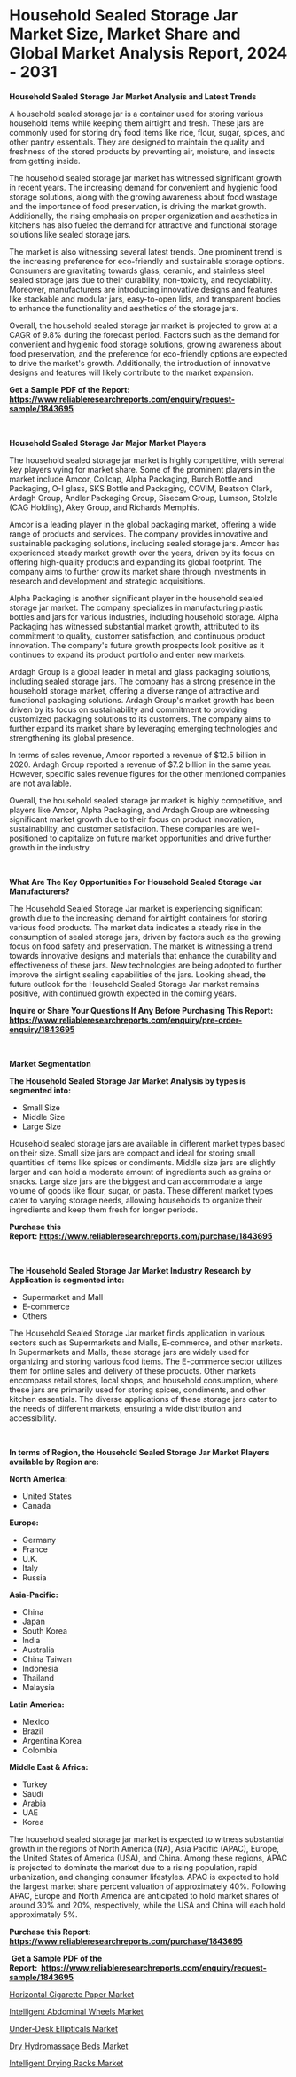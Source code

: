 <p><h1>Household Sealed Storage Jar Market Size, Market Share and Global Market Analysis Report, 2024 - 2031</h1></p><p><strong>Household Sealed Storage Jar Market Analysis and Latest Trends</strong></p>
<p><p>A household sealed storage jar is a container used for storing various household items while keeping them airtight and fresh. These jars are commonly used for storing dry food items like rice, flour, sugar, spices, and other pantry essentials. They are designed to maintain the quality and freshness of the stored products by preventing air, moisture, and insects from getting inside.</p><p>The household sealed storage jar market has witnessed significant growth in recent years. The increasing demand for convenient and hygienic food storage solutions, along with the growing awareness about food wastage and the importance of food preservation, is driving the market growth. Additionally, the rising emphasis on proper organization and aesthetics in kitchens has also fueled the demand for attractive and functional storage solutions like sealed storage jars.</p><p>The market is also witnessing several latest trends. One prominent trend is the increasing preference for eco-friendly and sustainable storage options. Consumers are gravitating towards glass, ceramic, and stainless steel sealed storage jars due to their durability, non-toxicity, and recyclability. Moreover, manufacturers are introducing innovative designs and features like stackable and modular jars, easy-to-open lids, and transparent bodies to enhance the functionality and aesthetics of the storage jars.</p><p>Overall, the household sealed storage jar market is projected to grow at a CAGR of 9.8% during the forecast period. Factors such as the demand for convenient and hygienic food storage solutions, growing awareness about food preservation, and the preference for eco-friendly options are expected to drive the market's growth. Additionally, the introduction of innovative designs and features will likely contribute to the market expansion.</p></p>
<p><strong>Get a Sample PDF of the Report:&nbsp; <a href="https://www.reliableresearchreports.com/enquiry/request-sample/1843695">https://www.reliableresearchreports.com/enquiry/request-sample/1843695</a></strong></p>
<p>&nbsp;</p>
<p><strong>Household Sealed Storage Jar Major Market Players</strong></p>
<p><p>The household sealed storage jar market is highly competitive, with several key players vying for market share. Some of the prominent players in the market include Amcor, Collcap, Alpha Packaging, Burch Bottle and Packaging, O-I glass, SKS Bottle and Packaging, COVIM, Beatson Clark, Ardagh Group, Andler Packaging Group, Sisecam Group, Lumson, Stolzle (CAG Holding), Akey Group, and Richards Memphis.</p><p>Amcor is a leading player in the global packaging market, offering a wide range of products and services. The company provides innovative and sustainable packaging solutions, including sealed storage jars. Amcor has experienced steady market growth over the years, driven by its focus on offering high-quality products and expanding its global footprint. The company aims to further grow its market share through investments in research and development and strategic acquisitions.</p><p>Alpha Packaging is another significant player in the household sealed storage jar market. The company specializes in manufacturing plastic bottles and jars for various industries, including household storage. Alpha Packaging has witnessed substantial market growth, attributed to its commitment to quality, customer satisfaction, and continuous product innovation. The company's future growth prospects look positive as it continues to expand its product portfolio and enter new markets.</p><p>Ardagh Group is a global leader in metal and glass packaging solutions, including sealed storage jars. The company has a strong presence in the household storage market, offering a diverse range of attractive and functional packaging solutions. Ardagh Group's market growth has been driven by its focus on sustainability and commitment to providing customized packaging solutions to its customers. The company aims to further expand its market share by leveraging emerging technologies and strengthening its global presence.</p><p>In terms of sales revenue, Amcor reported a revenue of $12.5 billion in 2020. Ardagh Group reported a revenue of $7.2 billion in the same year. However, specific sales revenue figures for the other mentioned companies are not available.</p><p>Overall, the household sealed storage jar market is highly competitive, and players like Amcor, Alpha Packaging, and Ardagh Group are witnessing significant market growth due to their focus on product innovation, sustainability, and customer satisfaction. These companies are well-positioned to capitalize on future market opportunities and drive further growth in the industry.</p></p>
<p>&nbsp;</p>
<p><strong>What Are The Key Opportunities For Household Sealed Storage Jar Manufacturers?</strong></p>
<p><p>The Household Sealed Storage Jar market is experiencing significant growth due to the increasing demand for airtight containers for storing various food products. The market data indicates a steady rise in the consumption of sealed storage jars, driven by factors such as the growing focus on food safety and preservation. The market is witnessing a trend towards innovative designs and materials that enhance the durability and effectiveness of these jars. New technologies are being adopted to further improve the airtight sealing capabilities of the jars. Looking ahead, the future outlook for the Household Sealed Storage Jar market remains positive, with continued growth expected in the coming years.</p></p>
<p><strong>Inquire or Share Your Questions If Any Before Purchasing This Report: <a href="https://www.reliableresearchreports.com/enquiry/pre-order-enquiry/1843695">https://www.reliableresearchreports.com/enquiry/pre-order-enquiry/1843695</a></strong></p>
<p>&nbsp;</p>
<p><strong>Market Segmentation</strong></p>
<p><strong>The Household Sealed Storage Jar Market Analysis by types is segmented into:</strong></p>
<p><ul><li>Small Size</li><li>Middle Size</li><li>Large Size</li></ul></p>
<p><p>Household sealed storage jars are available in different market types based on their size. Small size jars are compact and ideal for storing small quantities of items like spices or condiments. Middle size jars are slightly larger and can hold a moderate amount of ingredients such as grains or snacks. Large size jars are the biggest and can accommodate a large volume of goods like flour, sugar, or pasta. These different market types cater to varying storage needs, allowing households to organize their ingredients and keep them fresh for longer periods.</p></p>
<p><strong>Purchase this Report:&nbsp;<a href="https://www.reliableresearchreports.com/purchase/1843695">https://www.reliableresearchreports.com/purchase/1843695</a></strong></p>
<p>&nbsp;</p>
<p><strong>The Household Sealed Storage Jar Market Industry Research by Application is segmented into:</strong></p>
<p><ul><li>Supermarket and Mall</li><li>E-commerce</li><li>Others</li></ul></p>
<p><p>The Household Sealed Storage Jar market finds application in various sectors such as Supermarkets and Malls, E-commerce, and other markets. In Supermarkets and Malls, these storage jars are widely used for organizing and storing various food items. The E-commerce sector utilizes them for online sales and delivery of these products. Other markets encompass retail stores, local shops, and household consumption, where these jars are primarily used for storing spices, condiments, and other kitchen essentials. The diverse applications of these storage jars cater to the needs of different markets, ensuring a wide distribution and accessibility.</p></p>
<p>&nbsp;</p>
<p><strong>In terms of Region, the Household Sealed Storage Jar Market Players available by Region are:</strong></p>
<p>
    <p> <strong> North America: </strong>
        <ul>
            <li>United States</li>
            <li>Canada</li>
        </ul>
        </p> 
    <p> <strong> Europe: </strong>
        <ul>
            <li>Germany</li>
            <li>France</li>
            <li>U.K.</li>
            <li>Italy</li>
            <li>Russia</li>
        </ul>
        </p> 
    <p> <strong> Asia-Pacific: </strong>
        <ul>
            <li>China</li>
            <li>Japan</li>
            <li>South Korea</li>
            <li>India</li>
            <li>Australia</li>
            <li>China Taiwan</li>
            <li>Indonesia</li>
            <li>Thailand</li>
            <li>Malaysia</li>
        </ul>
        </p> 
    <p> <strong> Latin America: </strong>
        <ul>
            <li>Mexico</li>
            <li>Brazil</li>
            <li>Argentina Korea</li>
            <li>Colombia</li>
        </ul>
        </p> 
    <p> <strong> Middle East & Africa: </strong>
        <ul>
            <li>Turkey</li>
            <li>Saudi</li>
            <li>Arabia</li>
            <li>UAE</li>
            <li>Korea</li>
        </ul>
    </p>
    </p>
<p><p>The household sealed storage jar market is expected to witness substantial growth in the regions of North America (NA), Asia Pacific (APAC), Europe, the United States of America (USA), and China. Among these regions, APAC is projected to dominate the market due to a rising population, rapid urbanization, and changing consumer lifestyles. APAC is expected to hold the largest market share percent valuation of approximately 40%. Following APAC, Europe and North America are anticipated to hold market shares of around 30% and 20%, respectively, while the USA and China will each hold approximately 5%.</p></p>
<p><strong>Purchase this Report: <a href="https://www.reliableresearchreports.com/purchase/1843695">https://www.reliableresearchreports.com/purchase/1843695</a></strong></p>
<p>&nbsp;<strong>Get a Sample PDF of the Report:&nbsp;&nbsp;<a href="https://www.reliableresearchreports.com/enquiry/request-sample/1843695">https://www.reliableresearchreports.com/enquiry/request-sample/1843695</a></strong></p>
<p><strong></strong></p>
<p><p><a href="https://github.com/mahnoor2003/Market-Research-Report-List-2/blob/main/horizontal-cigarette-paper-market.md">Horizontal Cigarette Paper Market</a></p><p><a href="https://github.com/kipkeeva/Market-Research-Report-List-2/blob/main/intelligent-abdominal-wheels-market.md">Intelligent Abdominal Wheels Market</a></p><p><a href="https://github.com/provorikovar/Market-Research-Report-List-2/blob/main/under-desk-ellipticals-market.md">Under-Desk Ellipticals Market</a></p><p><a href="https://github.com/marloy8/Market-Research-Report-List-2/blob/main/dry-hydromassage-beds-market.md">Dry Hydromassage Beds Market</a></p><p><a href="https://github.com/aliciawhite5576/Market-Research-Report-List-2/blob/main/intelligent-drying-racks-market.md">Intelligent Drying Racks Market</a></p></p>
